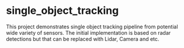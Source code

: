# single_object_tracking
This project demonstrates single object tracking pipeline from potential wide variety of sensors. The initial implementation is based on radar detections but that can be replaced with Lidar, Camera and etc. 
